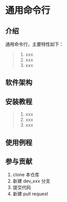 # 通用命令行

## 介绍

通用命令行，主要特性如下：

> 1. xxx
> 2. xxx
> 3. xxx

## 软件架构

## 安装教程

> 1. xxx
> 2. xxx
> 3. xxx

## 使用例程

## 参与贡献

1. clone 本仓库
2. 新建 dev_xxx 分支
3. 提交代码
4. 新建 pull request
